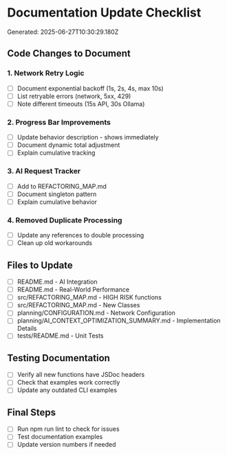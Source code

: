 # Documentation Update Checklist

Generated: 2025-06-27T10:30:29.180Z

## Code Changes to Document

### 1. Network Retry Logic
- [ ] Document exponential backoff (1s, 2s, 4s, max 10s)
- [ ] List retryable errors (network, 5xx, 429)
- [ ] Note different timeouts (15s API, 30s Ollama)

### 2. Progress Bar Improvements
- [ ] Update behavior description - shows immediately
- [ ] Document dynamic total adjustment
- [ ] Explain cumulative tracking

### 3. AI Request Tracker
- [ ] Add to REFACTORING_MAP.md
- [ ] Document singleton pattern
- [ ] Explain cumulative behavior

### 4. Removed Duplicate Processing
- [ ] Update any references to double processing
- [ ] Clean up old workarounds

## Files to Update

- [ ] README.md - AI Integration
- [ ] README.md - Real-World Performance
- [ ] src/REFACTORING_MAP.md - HIGH RISK functions
- [ ] src/REFACTORING_MAP.md - New Classes
- [ ] planning/CONFIGURATION.md - Network Configuration
- [ ] planning/AI_CONTEXT_OPTIMIZATION_SUMMARY.md - Implementation Details
- [ ] tests/README.md - Unit Tests

## Testing Documentation
- [ ] Verify all new functions have JSDoc headers
- [ ] Check that examples work correctly
- [ ] Update any outdated CLI examples

## Final Steps
- [ ] Run npm run lint to check for issues
- [ ] Test documentation examples
- [ ] Update version numbers if needed
